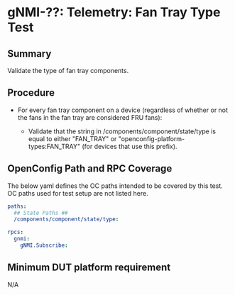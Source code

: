# gNMI-??: Telemetry: Fan Tray Type Test

## Summary

Validate the type of fan tray components.

## Procedure

*   For every fan tray component on a device (regardless of whether or not the fans in the fan tray are considered FRU fans):

    *   Validate that the string in /components/component/state/type is equal to either "FAN_TRAY" or "openconfig-platform-types:FAN_TRAY" (for devices that use this prefix).

## OpenConfig Path and RPC Coverage

The below yaml defines the OC paths intended to be covered by this test.  OC paths used for test setup are not listed here.

```yaml
paths:
  ## State Paths ##
  /components/component/state/type:

rpcs:
  gnmi:
    gNMI.Subscribe:
```


## Minimum DUT platform requirement

N/A
